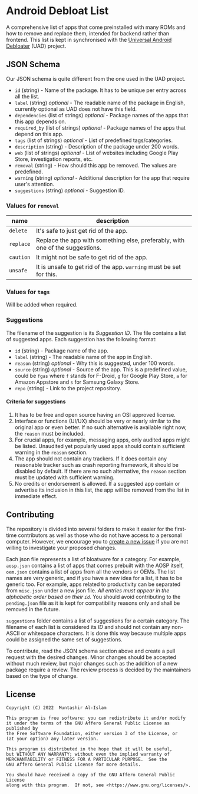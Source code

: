 # Android Debloat List

A comprehensive list of apps that come preinstalled with many ROMs and how to remove and replace them, intended for
backend rather than frontend. This list is kept in synchronised with
the [Universal Android Debloater](https://github.com/0x192/universal-android-debloater) (UAD) project.

## JSON Schema

Our JSON schema is quite different from the one used in the UAD project.

- `id` (string) - Name of the package. It has to be unique per entry across all the list.
- `label` (string) _optional_ - The readable name of the package in English, currently optional as UAD does not have
  this field.
- `dependencies` (list of strings) _optional_ - Package names of the apps that this app depends on.
- `required_by` (list of strings) _optional_ - Package names of the apps that depend on this app.
- `tags` (list of strings) _optional_ - List of predefined tags/categories.
- `description` (string) - Description of the package under 200 words.
- `web` (list of strings) _optional_ - List of websites including Google Play Store, investigation reports, etc.
- `removal` (string) - How should this app be removed. The values are predefined.
- `warning` (string) _optional_ - Additional description for the app that require user's attention.
- `suggestions` (string) _optional_ - Suggestion ID.

### Values for `removal`

| name      | description                                                                   |
|-----------|-------------------------------------------------------------------------------|
| `delete`  | It's safe to just get rid of the app.                                         |
| `replace` | Replace the app with something else, preferably, with one of the suggestions. |
| `caution` | It might not be safe to get rid of the app.                                   |
| `unsafe`  | It is unsafe to get rid of the app. `warning` must be set for this.           |

### Values for `tags`

Will be added when required.

### Suggestions

The filename of the suggestion is its _Suggestion ID_. The file contains a list of suggested apps. Each suggestion has
the following format:

- `id` (string) - Package name of the app.
- `label` (string) - The readable name of the app in English.
- `reason` (string) _optional_ - Why this is suggested, under 100 words.
- `source` (string) _optional_ - Source of the app. This is a predefined value, could be `fgas` where `f` stands for
  F-Droid, `g` for Google Play Store, `a` for Amazon Appstore and `s` for Samsung Galaxy Store.
- `repo` (string) - Link to the project repository.

#### Criteria for suggestions

1. It has to be free and open source having an OSI approved license.
2. Interface or functions (UI/UX) should be very or nearly similar to the original app or even better. If no such
   alternative is available right now, the `reason` must be included.
3. For crucial apps, for example, messaging apps, only audited apps might be listed. Unaudited yet popularly used apps
   should contain sufficient warning in the `reason` section.
4. The app should not contain any trackers. If it does contain any reasonable tracker such as crash reporting framework,
   it should be disabled by default. If there are no such alternative, the `reason` section must be updated with
   sufficient warning.
5. No credits or endorsement is allowed. If a suggested app contain or advertise its inclusion in this list, the app
   will be removed from the list in immediate effect.

## Contributing

The repository is divided into several folders to make it easier for the first-time contributors as well as those who
do not have access to a personal computer. However, we encourage you to [create a new issue](https://github.com/MuntashirAkon/android-debloat-list/issues/new/choose)
if you are not willing to investigate your proposed changes.

Each json file represents a list of bloatware for a category. For example, `aosp.json` contains a list of apps that
comes prebuilt with the AOSP itself, `oem.json` contains a list of apps from all the vendors or OEMs. The list names
are very generic, and if you have a new idea for a list, it has to be generic too. For example, apps related to
productivity can be separated from `misc.json` under a new json file. _All entries must appear in the alphabetic order
based on their `id`._ You should avoid contributing to the `pending.json` file as it is kept for compatibility reasons
only and shall be removed in the future.

`suggestions` folder contains a list of suggestions for a certain category. The filename of each list is considered its
_ID_ and should not contain any non-ASCII or whitespace characters. It is done this way because multiple apps could be
assigned the same set of suggestions.

To contribute, read the JSON schema section above and create a pull request with the desired changes. Minor changes
should be accepted without much review, but major changes such as the addition of a new package require a review. The
review process is decided by the maintainers based on the type of change.

## License

```
Copyright (C) 2022  Muntashir Al-Islam

This program is free software: you can redistribute it and/or modify
it under the terms of the GNU Affero General Public License as published by
the Free Software Foundation, either version 3 of the License, or
(at your option) any later version.

This program is distributed in the hope that it will be useful,
but WITHOUT ANY WARRANTY; without even the implied warranty of
MERCHANTABILITY or FITNESS FOR A PARTICULAR PURPOSE.  See the
GNU Affero General Public License for more details.

You should have received a copy of the GNU Affero General Public License
along with this program.  If not, see <https://www.gnu.org/licenses/>.
```